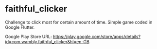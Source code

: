 # faithful_clicker
Challenge to click most for certain amount of time.
Simple game coded in Google Flutter.

Google Play Store URL: https://play.google.com/store/apps/details?id=com.wambly.faithful_clicker&hl=en-GB
